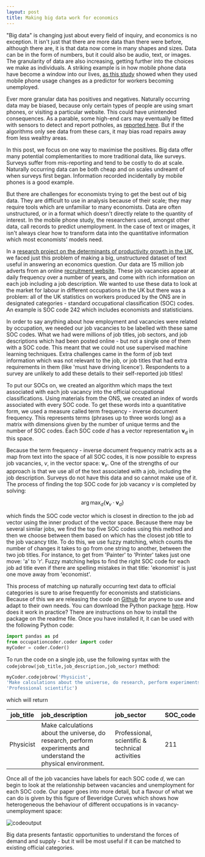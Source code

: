 ```yaml
---
layout: post
title: Making big data work for economics
---
```


"Big data" is changing just about every field of inquiry, and economics is no exception. It isn't just that there are more data than there were before, although there are, it is that data now come in many shapes and sizes. Data can be in the form of numbers, but it could also be audio, text, or images. The granularity of data are also increasing, getting further into the choices we make as individuals. A striking example is in how mobile phone data have become a window into our lives, [as this study](http://dx.doi.org/10.1098/rsif.2015.0185) showed when they used mobile phone usage changes as a predictor for workers becoming unemployed.

Ever more granular data has positives and negatives. Naturally occurring data may be biased, because only certain types of people are using smart phones, or visiting a particular website. This could have unintended consequences. As a parable, some high-end cars may eventually be fitted with sensors to detect and report potholes, as [reported here](http://media.economist.com/news/science-and-technology/21731813-sensors-cameras-and-smart-cars-help-cities-spot-them-they-grow-potholes). But if the algorithms only see data from these cars, it may bias road repairs away from less wealthy areas.

In this post, we focus on one way to maximise the positives. Big data offer many potential complementarities to more traditional data, like surveys. Surveys suffer from mis-reporting and tend to be costly to do at scale. Naturally occurring data can be both cheap and on scales undreamt of when surveys first began. Information recorded incidentally by mobile phones is a good example.

But there are challenges for economists trying to get the best out of big data. They are difficult to use in analysis because of their scale; they may require tools which are unfamiliar to many economists. Data are often unstructured, or in a format which doesn't directly relate to the quantity of interest. In the mobile phone study, the researchers used, amongst other data, call records to predict unemployment. In the case of text or images, it isn't always clear how to transform data into the quantitative information which most economists' models need.

In a [research project on the determinants of productivity growth in the UK](https://www.bankofengland.co.uk), we faced just this problem of making a big, unstructured dataset of text useful in answering an economics question. Our data are 15 million job adverts from an online [recruitment website](https://www.reed.co.uk). These job vacancies appear at daily frequency over a number of years, and come with rich information on each job including a job description. We wanted to use these data to look at the market for labour in different occupations in the UK but there was a problem: all of the UK statistics on workers produced by the ONS are in designated categories - standard occupational classification (SOC) codes. An example is SOC code 242 which includes economists and statisticians.

In order to say anything about how employment and vacancies were related by occupation, we needed our job vacancies to be labelled with these same SOC codes. What we had were millions of job titles, job sectors, and job descriptions which had been posted online - but not a single one of them with a SOC code. This meant that we could not use supervised machine learning techniques. Extra challenges came in the form of job text information which was not relevant to the job, or job titles that had extra requirements in them (like 'must have driving licence'). Respondents to a survey are unlikely to add these details to their self-reported job titles!

To put our SOCs on, we created an algorithm which maps the text associated with each job vacancy into the official occupational classifications. Using materials from the ONS, we created an index of words associated with every SOC code. To get these words into a quantitative form, we used a measure called term frequency - inverse document frequency. This represents terms (phrases up to three words long) as a matrix with dimensions given by the number of unique terms and the number of SOC codes. Each SOC code $d$ has a vector representation $\mathbf{v}_d$ in this space.

Because the term frequency - inverse document frequency matrix acts as a map from text into the space of all SOC codes, it is now possible to express job vacancies, $v$, in the vector space: $\mathbf{v}_v$. One of the strengths of our approach is that we use all of the text associated with a job, including the job description. Surveys do not have this data and so cannot make use of it. The process of finding the top SOC code for job vacancy $v$ is completed by solving:

$$
\arg \max_{d}\left\{\mathbf{v}_v \cdot \mathbf{v}_d\right\}
$$

which finds the SOC code vector which is closest in direction to the job ad vector using the inner product of the vector space. Because there may be several similar jobs, we find the top five SOC codes using this method and then we choose between them based on which has the closest job title to the job vacancy title. To do this, we use fuzzy matching, which counts the number of changes it takes to go from one string to another, between the two job titles. For instance, to get from 'Painter' to 'Printer' takes just one move: 'a' to 'r'. Fuzzy matching helps to find the right SOC code for each job ad title even if there are spelling mistakes in that title: 'ekonomist' is just one move away from 'economist'.

This process of matching up naturally occurring text data to official categories is sure to arise frequently for economists and statisticians. Because of this we are releasing the code on [Github](https://github.com) for anyone to use and adapt to their own needs. You can download the Python package [here](https://github.com/aeturrell/occupationcoder). How does it work in practice? There are instructions on how to install the package on the readme file. Once you have installed it, it can be used with the following Python code:
```python
import pandas as pd
from occupationcoder.coder import coder
myCoder = coder.Coder()
```
To run the code on a single job, use the following syntax with the ```codejobrow(job_title,job_description,job_sector)``` method:
```python
myCoder.codejobrow('Physicist',
'Make calculations about the universe, do research, perform experiments and understand the physical environment.',
'Professional scientific')
```
which will return

| job_title     | job_description| job_sector | SOC_code |
| ------------- |:--------------| :----------| ------|
| Physicist     | Make calculations about the universe, do research, perform experiments and understand the physical environment. | Professional, scientific & technical activities | 211 |

Once all of the job vacancies have labels for each SOC code $d$, we can begin to look at the relationship between vacancies and unemployment for each SOC code. Our paper goes into more detail, but a flavour of what we can do is given by this figure of Beveridge Curves which shows how heterogeneous the behaviour of different occupations is in vacancy-unemployment space:

![codeoutput]({{site.baseurl}}/images/BevCurves1DigitSOC.png)

Big data presents fantastic opportunities to understand the forces of demand and supply - but it will be most useful if it can be matched to existing official categories.
